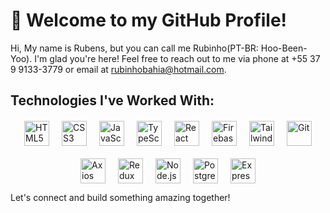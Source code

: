 # 👋 Welcome to my GitHub Profile!

Hi, My name is Rubens, but you can call me Rubinho(PT-BR: Hoo-Been-Yoo). I'm glad you're here! Feel free to reach out to me via phone at +55 37 9 9133-3779 or email at rubinhobahia@hotmail.com.

## Technologies I've Worked With:

<div style="display: flex; justify-content: center; align-items: center; flex-wrap: wrap; gap: 20px; margin-top: 20px;">
  <img src="https://cdn.jsdelivr.net/gh/devicons/devicon@latest/icons/html5/html5-original-wordmark.svg" width="40" height="40" alt="HTML5" />
  <img src="https://cdn.jsdelivr.net/gh/devicons/devicon@latest/icons/css3/css3-original-wordmark.svg" width="40" height="40" alt="CSS3" />
  <img loading="lazy" src="https://cdn.jsdelivr.net/gh/devicons/devicon@latest/icons/javascript/javascript-original.svg" width="40" height="40" alt="JavaScript" />
  <img src="https://cdn.jsdelivr.net/gh/devicons/devicon@latest/icons/typescript/typescript-original.svg" width="40" height="40" alt="TypeScript" />
  <img src="https://cdn.jsdelivr.net/gh/devicons/devicon@latest/icons/react/react-original-wordmark.svg" width="40" height="40" alt="React" />
  <img src="https://cdn.jsdelivr.net/gh/devicons/devicon@latest/icons/firebase/firebase-original-wordmark.svg" width="40" height="40" alt="Firebase" />
  <img src="https://cdn.jsdelivr.net/gh/devicons/devicon@latest/icons/tailwindcss/tailwindcss-original.svg" width="40" height="40" alt="Tailwind CSS" />
  <img loading="lazy" src="https://cdn.jsdelivr.net/gh/devicons/devicon/icons/git/git-original.svg" width="40" height="40" alt="Git" />
  <img src="https://cdn.jsdelivr.net/gh/devicons/devicon@latest/icons/axios/axios-plain.svg" width="40" height="40" alt="Axios" />
  <img src="https://cdn.jsdelivr.net/gh/devicons/devicon@latest/icons/redux/redux-original.svg" width="40" height="40" alt="Redux" />
  <img src="https://cdn.jsdelivr.net/gh/devicons/devicon@latest/icons/nodejs/nodejs-original-wordmark.svg" width="40" height="40" alt="Node.js" />
  <img src="https://cdn.jsdelivr.net/gh/devicons/devicon@latest/icons/postgresql/postgresql-original-wordmark.svg" width="40" height="40" alt="PostgreSQL" />
  <img src="https://cdn.jsdelivr.net/gh/devicons/devicon@latest/icons/express/express-original-wordmark.svg" width="40" height="40" alt="Express" />
</div>

Let's connect and build something amazing together!
